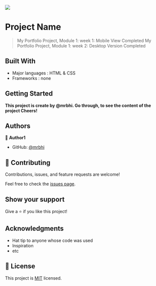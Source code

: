 ![](https://img.shields.io/badge/Microverse-blueviolet)

# Project Name

> My Portfolio Project, Module 1: week 1: Mobile View Completed
> My Portfolio Project, Module 1: week 2: Desktop Version Completed

## Built With

- Major languages : HTML & CSS
- Frameworks : none

## Getting Started

**This project is create by @mrbhi. Go through, to see the content of the project Cheers!**

## Authors

👤 **Author1**

- GitHub: [@mrbhi](https://github.com/mrbhi/my-portfolio-homepage)

## 🤝 Contributing

Contributions, issues, and feature requests are welcome!

Feel free to check the [issues page](../../issues/).

## Show your support

Give a ⭐️ if you like this project!

## Acknowledgments

- Hat tip to anyone whose code was used
- Inspiration
- etc

## 📝 License

This project is [MIT](./LICENSE) licensed.
